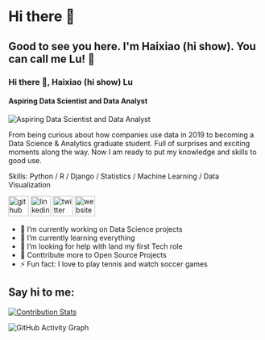 # Hi there 👋
## Good to see you here. I'm Haixiao (hi show). You can call me Lu! 🤝
### Hi there 👋, Haixiao (hi show) Lu
#### Aspiring Data Scientist and Data Analyst
![Aspiring Data Scientist and Data Analyst](https://arturssmirnovs.github.io/github-profile-readme-generator/images/banner.png)

From being curious about how companies use data in 2019 to becoming a Data Science & Analytics graduate student.  Full of surprises and exciting moments along the way. Now I am ready to put my knowledge and skills to good use. 

Skills: Python / R / Django / Statistics / Machine Learning / Data Visualization



[<img src='https://cdn.jsdelivr.net/npm/simple-icons@3.0.1/icons/github.svg' alt='github' height='40'>](https://github.com/haixiaolu)  [<img src='https://cdn.jsdelivr.net/npm/simple-icons@3.0.1/icons/linkedin.svg' alt='linkedin' height='40'>](https://www.linkedin.com/in/https://www.linkedin.com/in/haixiao-lu//)  [<img src='https://cdn.jsdelivr.net/npm/simple-icons@3.0.1/icons/twitter.svg' alt='twitter' height='40'>](https://twitter.com/https://twitter.com/LuHaixiao)  [<img src='https://cdn.jsdelivr.net/npm/simple-icons@3.0.1/icons/icloud.svg' alt='website' height='40'>](www.haixiaolu.com)  



- 🔭  I’m currently working on Data Science projects
- 📔  I’m currently learning everything 
- 🤔  I’m looking for help with land my first Tech role
- 🥅  Conttribute more to Open Source Projects
- ⚡   Fun fact: I love to play tennis and watch soccer games

## Say hi to me:

[![Contribution Stats](https://github-contribution-stats.vercel.app/api/?username=haixiaolu&show_icons=true&theme=radical)](https://github.com/LordDashMe/github-contribution-stats/)

![GitHub Activity Graph](https://activity-graph.herokuapp.com/graph?username=haixiaolu)  

